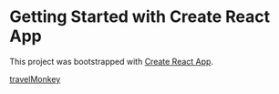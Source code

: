 # Getting Started with Create React App

This project was bootstrapped with [Create React App](https://github.com/facebook/create-react-app).

[travelMonkey](https://travelmonkey120.netlify.app/)
